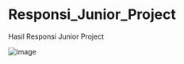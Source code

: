# Responsi_Junior_Project

Hasil Responsi Junior Project


![image](https://user-images.githubusercontent.com/79151971/204420231-905c83b8-f1fb-4f1f-aa14-560efd67a4b4.png)
